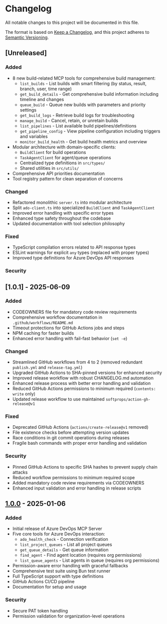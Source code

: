 # Changelog

All notable changes to this project will be documented in this file.

The format is based on [Keep a Changelog](https://keepachangelog.com/en/1.0.0/),
and this project adheres to [Semantic Versioning](https://semver.org/spec/v2.0.0.html).


## [Unreleased]

### Added
- 8 new build-related MCP tools for comprehensive build management:
  - `list_builds` - List builds with smart filtering (by status, result, branch, user, time range)
  - `get_build_details` - Get comprehensive build information including timeline and changes
  - `queue_build` - Queue new builds with parameters and priority settings
  - `get_build_logs` - Retrieve build logs for troubleshooting
  - `manage_build` - Cancel, retain, or unretain builds
  - `list_pipelines` - List available build pipelines/definitions
  - `get_pipeline_config` - View pipeline configuration including triggers and variables
  - `monitor_build_health` - Get build health metrics and overview
- Modular architecture with domain-specific clients:
  - `BuildClient` for build operations
  - `TaskAgentClient` for agent/queue operations
  - Centralized type definitions in `src/types/`
  - Shared utilities in `src/utils/`
- Comprehensive API priorities documentation
- Tool registry pattern for clean separation of concerns

### Changed
- Refactored monolithic `server.ts` into modular architecture
- Split `ado-client.ts` into specialized `BuildClient` and `TaskAgentClient`
- Improved error handling with specific error types
- Enhanced type safety throughout the codebase
- Updated documentation with tool selection philosophy

### Fixed
- TypeScript compilation errors related to API response types
- ESLint warnings for explicit `any` types (replaced with proper types)
- Improved type definitions for Azure DevOps API responses

### Security

## [1.0.1] - 2025-06-09


### Added
- CODEOWNERS file for mandatory code review requirements
- Comprehensive workflow documentation in `.github/workflows/README.md`
- Timeout protections for GitHub Actions jobs and steps
- NPM caching for faster builds
- Enhanced error handling with fail-fast behavior (`set -e`)

### Changed
- Streamlined GitHub workflows from 4 to 2 (removed redundant `publish.yml` and `release-tag.yml`)
- Upgraded GitHub Actions to SHA-pinned versions for enhanced security
- Improved release workflow with robust CHANGELOG.md automation
- Enhanced release process with better error handling and validation
- Reduced GitHub Actions permissions to minimum required (`contents: write` only)
- Updated release workflow to use maintained `softprops/action-gh-release@v1`

### Fixed
- Deprecated GitHub Actions (`actions/create-release@v1` removed)
- File existence checks before attempting version updates
- Race conditions in git commit operations during releases
- Fragile bash commands with proper error handling and validation

### Security
- Pinned GitHub Actions to specific SHA hashes to prevent supply chain attacks
- Reduced workflow permissions to minimum required scope
- Added mandatory code review requirements via CODEOWNERS
- Enhanced input validation and error handling in release scripts

## [1.0.0] - 2025-01-06

### Added
- Initial release of Azure DevOps MCP Server
- Five core tools for Azure DevOps interaction:
  - `ado_health_check` - Connection verification
  - `list_project_queues` - List all project queues
  - `get_queue_details` - Get queue information
  - `find_agent` - Find agent location (requires org permissions)
  - `list_queue_agents` - List agents in queue (requires org permissions)
- Permission-aware error handling with graceful fallbacks
- Comprehensive test suite using Bun test runner
- Full TypeScript support with type definitions
- GitHub Actions CI/CD pipeline
- Documentation for setup and usage

### Security
- Secure PAT token handling
- Permission validation for organization-level operations

[1.0.0]: https://github.com/rxreyn3/azure-devops-mcp/releases/tag/v1.0.0
